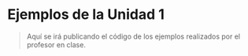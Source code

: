 # Ejemplos de la Unidad 1
> Aquí se irá publicando el código de los ejemplos realizados por el profesor en clase. 

